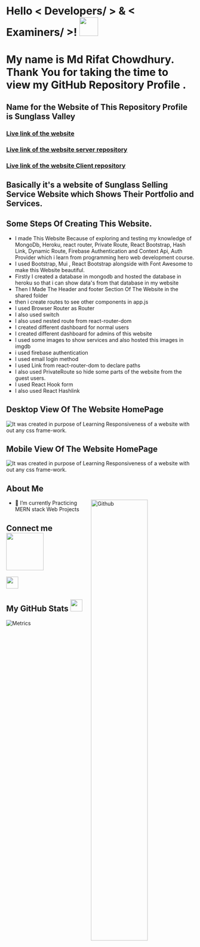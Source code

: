 <h1> Hello   < Developers/ > & < Examiners/ >! <img src = "https://raw.githubusercontent.com/MartinHeinz/MartinHeinz/master/wave.gif" width = 50px> </h1>
<p align='center'>

</p>
<div size='20px'> <h1> My name is Md Rifat Chowdhury. Thank You for taking the time to view my GitHub Repository Profile . </h1>
</div>

<h2> Name for the Website of This Repository Profile is Sunglass Valley </h2>
 
<h3> <a href = 'https://sunglass-valley.web.app/'> Live link of the website</a> </h3>
<h3> <a href = 'https://github.com/programming-hero-web-course-4/niche-website-server-side-MdRifatchimu'> Live link of the website server repository</a> </h3>
<h3> <a href = 'https://github.com/programming-hero-web-course-4/niche-website-client-side-MdRifatchimu'> Live link of the website Client repository</a> </h3>
<h2>Basically it's a website of Sunglass Selling Service Website which Shows Their Portfolio and Services.</h2>
<h2>Some Steps Of Creating This Website.</h2>
<ul>
<li>I made This Website Because of exploring and testing my knowledge of MongoDb, Heroku, react router, Private Route, React Bootstrap, Hash Link, Dynamic Route, Firebase Authentication and Context Api, Auth Provider which i learn from programming hero web development course. </li>
<li>I used Bootstrap, Mui , React Bootstrap alongside with Font Awesome to make this Website beautiful.</li>
<li>Firstly I created a database in mongodb and hosted the database in heroku so that i can show data's from that database in my website </li>
<li>Then I Made The Header and footer Section Of The Website in the shared folder</li>
<li>then i create routes to see other components in app.js</li>
<li>I used Browser Router as Router</li>
<li> I also used switch </li>
<li>I also used nested route from react-router-dom</li>
<li>I created different dashboard for normal users</li>
<li>I created different dashboard for admins of this website</li>
<li>I used some images to show services and also hosted this images in imgdb </li>

<li>i used firebase authentication</li>
<li>I used email login  method </li>
<li>I used Link from react-router-dom to declare paths</li>
<li>I also used PrivateRoute so hide some parts of the  website from the guest users.</li>
<li>I used React Hook form</li>
<li>I also used React Hashlink</li>

</ul>
<h2> Desktop View Of The Website HomePage</h2>

![It was created in purpose of Learning  Responsiveness of a website with out any css frame-work.](https://i.ibb.co/StVgBYT/screencapture-sunglass-valley-web-app-2021-11-13-15-39-33.png)

<h2> Mobile View Of The Website HomePage</h2>

![It was created in purpose of Learning  Responsiveness of a website with out any css frame-work.](https://i.ibb.co/sVkdNGh/screencapture-sunglass-valley-web-app-2021-11-13-15-41-08.png)

<h2> About Me</h2>

<img width="55%" align="right" alt="Github" src="https://raw.githubusercontent.com/onimur/.github/master/.resources/git-header.svg" />

- 🌱 I’m currently Practicing MERN stack Web Projects
<h2> Connect  me <img src='https://raw.githubusercontent.com/ShahriarShafin/ShahriarShafin/main/Assets/handshake.gif' width="100px"> </h2>
<a href = 'https://www.github.com/MdRifatchimu'> <img width = '32px' align= 'center' src="https://raw.githubusercontent.com/rahulbanerjee26/githubAboutMeGenerator/main/icons/github.svg"/>
</a>

<h2> My GitHub Stats <img src='https://media1.giphy.com/media/du3J3cXyzhj75IOgvA/giphy.gif?cid=ecf05e47x2g034i9pzwtzzsd3xgg2w9nr94t4tflbbgo3008&rid=giphy.gif' width='32px'> </h2>

![Metrics](https://metrics.lecoq.io/MdRifatchimu?template=terminal&base.header=0&base.activity=0&base.repositories=0&base.metadata=0&languages=1&languages.limit=8&languages.colors=github&languages.threshold=0%25&config.timezone=America%2FToronto)
